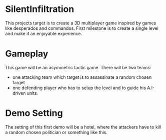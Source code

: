 # SilentInfiltration

This projects target is to create a 3D multiplayer game inspired by games like desperados and commandos.
First milestone is to create a single level and make it an enjoyable experience.


# Gameplay
This game will be an asymmetric tactic game. 
There will be two teams:
- one attacking team which target is to assassinate a random chosen target
- one defending player who has to setup the level and to guide his A.I-driven units.

# Demo Setting

The setting of this first demo will be a hotel, where the attackers have to kill a random chosen politician or something like this.
